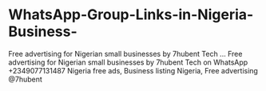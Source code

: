 # WhatsApp-Group-Links-in-Nigeria-Business-
Free advertising for Nigerian small businesses by 7hubent Tech ... Free advertising for Nigerian small businesses by 7hubent Tech on WhatsApp +2349077131487 Nigeria free ads, Business listing Nigeria, Free advertising @7hubent 
